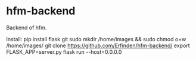 # hfm-backend
Backend of hfm.

Install: 
pip install flask git
sudo mkdir /home/images && sudo chmod o+w /home/images/
git clone https://github.com/Erfinden/hfm-backend/ 
export FLASK_APP=server.py
flask run --host=0.0.0.0
